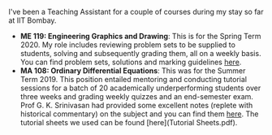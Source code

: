 I've been a Teaching Assistant for a couple of courses during my stay so far at IIT Bombay.
* **ME 119: Engineering Graphics and Drawing**: This is for the Spring Term 2020. My role includes reviewing problem sets to be supplied to students, solving and subsequently grading them, all on a weekly basis. You can find problem sets, solutions and marking guidelines [here](bit.ly/ME-119).
* **MA 108: Ordinary Differential Equations**: This was for the Summer Term 2019. This position entailed mentoring and conducting tutorial sessions for a batch of 20 academically underperforming students over three weeks and grading weekly quizzes and an end-semester exam. Prof G. K. Srinivasan had provided some excellent notes (replete with historical commentary) on the subject and you can find them [here](Notes.pdf). The tutorial sheets we used can be found [here](Tutorial Sheets.pdf).
